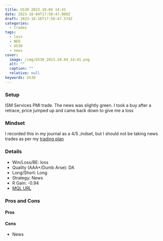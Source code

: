 ```yaml
---
title: US30 2023.10.04 14:41
date: 2023-10-04T17:50:47.000Z
draft: 2023-10-16T17:50:47.574Z
categories:
  - trades
tags:
  - loss
  - NEO
  - US30
  - news
cover:
  image: /img/US30_2023.10.04_14:41.png
  alt: ""
  caption: ""
  relative: null
keywords: US30
---
```

### Setup
ISM Services PMI trade. The news was slightly green. I took a buy after a retrace, price jumped up and came back down to give me a loss
### Mindset
I recorded this in my journal as a 4/5 ,indset, but I should not be taking news trades as per my [trading plan](content/page/2023-10-16-trading-plan.md) 
### Details
- Win/Loss/BE: loss
- Quality (AAA+/Dumb Arse): DA
- Long/Short: Long
- Strategy: News
- R Gain: -0.94
- [MQL URL](https://www.mql5.com/en/charts/18319109/us30-cash-m1-ftmo-s-r)

### Pros and Cons
#### Pros

#### Cons
- News
